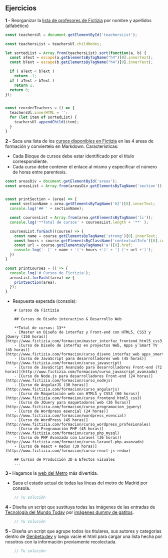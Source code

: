 ## Ejercicios


**1 -** Reorganizar la [lista de profesores de Fictizia](http://www.fictizia.com/profesores/) por nombre y apellidos (alfabético)

```javascript
const teachersUl = document.getElementById('teachersList');

const teachersList = teachersUl.childNodes;

let sortedList = Array.from(teachersList).sort(function(a, b) {
  const aText = escape(a.getElementsByTagName("h4")[0].innerText);
  const bText = escape(b.getElementsByTagName("h4")[0].innerText);

  if ( aText < bText )
    return -1;
  if ( aText > bText )
    return 1;
  return 0;
});


const reorderTeachers = () => {
  teachersUl.innerHTML = '';
  for (let item of sortedList) {
    teachersUl.appendChild(item);
  }
}
```


**2 -** Saca una lista de los [cursos disponibles en Fictizia](http://www.fictizia.com/) en las 4 areas de formación y conviertelo en Markdown.
Características:
- Cada Bloque de cursos debe estar identificado por el título correspondiente.
- Cada curso debe contener el enlace al mismo y especificar el número de horas entre parentesis.

```javascript
const areasDiv = document.getElementById('areas');
const areasList = Array.from(areasDiv.getElementsByTagName('section'));


const printSection = (area) => {
  const sectionName = area.getElementsByTagName('h2')[0].innerText;
  console.log('## ' + sectionName);

  const coursesList = Array.from(area.getElementsByTagName('li'));
  console.log('**Total de cursos' + coursesList.length + '**' );

  coursesList.forEach((course) => {
    const name = course.getElementsByTagName('strong')[0].innerText;
    const hours = course.getElementsByClassName('contextualInfo')[0].innerText;
    const url = course.getElementsByTagName('a')[0].href;
    console.log('- [' + name + '('+ hours +')' + '] ('+ url +')');
  })
}

const printCourses = () => {
  console.log('# Cursos de Fictizia');
  areasList.forEach((area) => {
    printSection(area);
  });
}
```

- Respuesta esperada (consola):

```
	# Cursos de Fictizia

	## Cursos de Diseño interactivo & Desarrollo Web

	**Total de cursos: 13**
	- [Master en Diseño de interfaz y Front-end con HTML5, CSS3 y jQuery (150 horas)](http://www.fictizia.com/formacion/master_interfaz_frontend_html5_css3_jquery)
	- [Curso de Diseño de interfaz en proyectos Web, Apps y Smart TV (45 horas)](http://www.fictizia.com/formacion/curso_diseno_interfaz_web_apps_smart_tv)
	- [Curso de JavaScript para desarrolladores web (45 horas)](http://www.fictizia.com/formacion/curso_javascript)
	- [Curso de JavaScript Avanzado para desarrolladores Front-end (72 horas)](http://www.fictizia.com/formacion/curso_javascript_avanzado)
	- [Curso de Node.js para desarrolladores Front-end (24 horas)](http://www.fictizia.com/formacion/curso_nodejs)
	- [Curso de AngularJS (30 horas)](http://www.fictizia.com/formacion/curso_angularjs)
	- [Curso de Maquetación web con HTML5 y CSS3 (60 horas)](http://www.fictizia.com/formacion/curso_frontend_html5_css3)
	- [Curso de JQuery para maquetadores web (36 horas)](http://www.fictizia.com/formacion/curso_programacion_jquery)
	- [Curso de Wordpress esencial (24 horas)](http://www.fictizia.com/formacion/wordpress_esencial)
	- [Curso de WordPress (45 horas)](http://www.fictizia.com/formacion/curso_wordpress_profesionales)
	- [Curso de Programación PHP (45 horas)](http://www.fictizia.com/formacion/curso_php_mysql)
	- [Curso de PHP Avanzado con Laravel (36 horas)](http://www.fictizia.com/formacion/curso-laravel-php-avanzado)
	- [Curso de React + Redux (30 horas)](http://www.fictizia.com/formacion/curso-react-js-redux)

	## Cursos de Producción 3D & Efectos visuales
	...
```

**3 -** Hagamos la [web del Metro](https://www.metromadrid.es/es/index.html) más divertida.
- Saca el estado actual de todas las líneas del metro de Madrid por consola.

```javascript
	// Tu solución
```

**4 -**  Diseña un script que sustituya todas las imágenes de las entradas de [Tecnología del Mundo Today](http://www.elmundotoday.com/noticias/tecnologia/) por [imágenes dummy de gatitos](https://placekitten.com/).

```javascript
	// Tu solución
```

**5 -** Diseña un script que agrupe todos los titulares, sus autores y categorias dentro de [Genbeta:dev](http://www.genbetadev.com/) y luego vacíe el html para cargar una lista hecha por nosotros con la información previamente recolectada.

```javascript
	// Tu solución
```